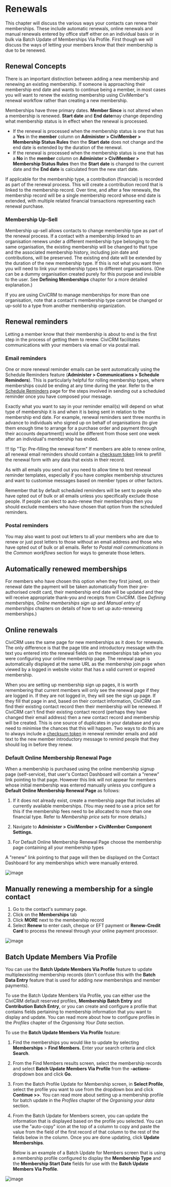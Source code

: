 # Renewals

This chapter will discuss the various ways your contacts can renew their
memberships. These include automatic renewals, online renewals and
manual renewals entered by office staff either on an individual basis or
in bulk via Batch Update of Memberships Via Profile. First though we
will discuss the ways of letting your members know that their membership
is due to be renewed. 

## Renewal Concepts

There is an important distinction between adding a new membership and
renewing an existing membership. If someone is approaching their
membership end date and wants to continue being a member, in most cases
you will want to renew the existing membership using CiviMember's
renewal workflow rather than creating a new membership.

Memberships have three primary dates. **Member Since** is not altered
when a membership is renewed. **Start date** and **End date**may change
depending what membership status is in effect when the renewal is
processed.

-   If the renewal is processed when the membership status is one that
    has a **Yes** in the **member** column on **Administer > CiviMember > Membership Status Rules** then the **Start date** does not change
    and the end date is extended by the duration of the renewal.
-   If the renewal is processed when the membership status is one that
    has a **No** in the **member** column on **Administer > CiviMember > Membership Status Rules** then the **Start date** is changed to
    the current date and the **End date** is calculated from the new
    start date.

If applicable for the membership type, a contribution (financial) is
recorded as part of the renewal process. This will create a contribution
record that is linked to the membership record. Over time, and after a
few renewals, the membership record will be a single membership record
whose end date is extended, with multiple related financial transactions
representing each renewal purchase.

### Membership Up-Sell

Membership up-sell allows contacts to change membership type as part of
the renewal process. If a contact with a membership linked to an
organisation renews under a different membership type belonging to the
same organisation, the existing membership will be changed to that type
and the associated membership history, including join date and
contributions, will be preserved. The existing end date will be extended
by the duration of the new membership type. If this is not what you want
then you will need to link your membership types to different
organisations. (One can be a dummy organisation created purely for this
purpose and invisible to the user. See **Defining Memberships** chapter
for a more detailed explanation.) 

If you are using CiviCRM to manage memberships for more than one
organisation, note that a contact's membership type cannot be changed or
up-sold to a type from another membership organization.

## Renewal reminders

Letting a member know that their membership is about to end is the first
step in the process of getting them to renew. CiviCRM facilitates
communications with your members via email or via postal mail.  

### Email reminders

One or more renewal reminder emails can be sent automatically using the
Schedule Reminders feature (**Administer > Communications > Schedule
Reminders**). This is particularly helpful for rolling membership types,
where memberships could be ending at any time during the year. Refer to
the [Schedule Reminders](/email/scheduled-reminders.md) page for the steps involved in sending
out a scheduled reminder once you have composed your message.

Exactly what you want to say in your reminder email(s) will depend on
what type of membership it is and when it is being sent in relation to
the membership end date. For example, renewal reminders sent three
months in advance to individuals who signed up on behalf of
organisations (to give them enough time to arrange for a purchase order
and payment through their accounts department)) would be different from
those sent one week after an individual's membership has ended.

!!! tip "Tip: Pre-filling the renewal form"
    If members are able to renew online, all renewal email reminders should contain a [checksum token](/common-workflows/tokens-and-mail-merge.md#checksum) link to prefill the renewal form with any data that exists in their record.

As with all emails you send out you need to allow time to test renewal
reminder templates, especially if you have complex membership structures
and want to customise messages based on member types or other factors.

Remember that by default scheduled reminders will be sent to people who
have opted out of bulk or all emails unless you specifically exclude
those people. If people can elect to auto-renew their memberships then
you should exclude members who have chosen that option from the
scheduled reminders.

### Postal reminders 

You may also want to post out letters to all your members who are due to
renew or just post letters to those without an email address and those
who have opted out of bulk or all emails. Refer to *Postal mail
communications* in the *Common workflows* section for ways to generate
those letters. 

## Automatically renewed memberships

For members who have chosen this option when they first joined, on their
renewal date the payment will be taken automatically from their
pre-authorised credit card, their membership end date will be updated
and they will receive appropriate thank-you and receipts from CiviCRM.
(See *Defining memberships,* *Online memberships sign up* and *Manual
entry of memberships* chapters on details of how to set up auto-renewing
memberships.) 

## Online renewals

CiviCRM uses the same page for new memberships as it does for renewals.
The only difference is that the page title and introductory message with
the text you entered into the renewal fields on the memberships tab
when you were configuring your online membership page. The renewal page
is automatically displayed at the same URL as the membership join page
when viewed by a logged in website visitor that has a valid current or
expired membership. 

When you are setting up membership sign up pages, it is worth
remembering that current members will only see the renewal page if they
are logged in. If they are not logged in, they will see the sign up
page. If they fill that page in and, based on their contact information,
CiviCRM can find their existing contact record then their membership
will be renewed. If CiviCRM can't find their existing contact record
(perhaps they have changed their email address) then a new contact
record and membership will be created. This is one source of duplicates
in your database and you need to minimise the chances that this will
happen. Two ways to do this are to always include a [checksum token](/common-workflows/tokens-and-mail-merge.md#checksum) in
renewal reminder emails and add text to the new member introductory
message to remind people that they should log in before they renew.


### Default Online Membership Renewal Page

When a membership is purchased using the online membership signup page
(self-service), that user's Contact Dashboard will contain a "renew"
link pointing to that page. However this link will not appear for
members whose initial membership was entered manually unless you
configure a **Default Online Membership Renewal Page** as follows:

1.  If it does not already exist, create a membership page that includes
    all currently available memberships. (You may need to use a price
    set for this if the membership fees need to be allocated to more
    than one financial type. Refer to *Membership price sets* for more
    details.)

2.  Navigate to **Administer > CiviMember > CiviMember Component
    Settings.**
3.  For Default Online Membership Renewal Page choose the membership
    page containing all your membership types

A "renew" link pointing to that page will then be displayed on the
Contact Dashboard for any memberships which were manually entered.

![image](../img/z_sprint14_renewalpage.png)

## Manually renewing a membership for a single contact

1.  Go to the contact's summary page. 
2.  Click on the **Memberships** tab
3.  Click **MORE** next to the membership record
4.  Select **Renew** to enter cash, cheque or EFT payment
    or **Renew-Credit Card** to process the renewal through your online
    payment processor.

![image](../img/z_sprint14_renewmembership_1.png)

## Batch Update Members Via Profile 

You can use the **Batch Update Members Via Profile** feature to update
multiple*existing* membership records (don't confuse this with the
**Batch Data Entry** feature that is used for adding *new* memberships
and member payments).

To use the Batch Update Members Via Profile, you can either use the
CiviCRM default reserved profiles, **Membership Batch
Entry** and **Contribution Batch Entry**, or you can create and
configure a profile that contains fields pertaining to membership
information that you want to display and update. You can read more about
how to configure profiles in the *Profiles* chapter of the *Organising
Your Data* section.

To use the **Batch Update Members Via Profile** feature:

1.  Find the memberships you would like to update by selecting
    **Memberships** > **Find Members.** Enter your search criteria and
    click **Search**.
2.  From the Find Members results screen, select the membership records
    and select **Batch Update Members Via Profile** from the
    **-actions-** dropdown box and click **Go**. 
3.  From the Batch Profile Update for Membership screen, in **Select
    Profile**, select the profile you want to use from the dropdown box
    and click **Continue >>**. You can read more about setting up a
    membership profile for batch update in the *Profiles* chapter of the
    *Organising your data* section. 
4.  From the Batch Update for Members screen, you can update the
    information that is displayed based on the profile you selected.
    You can use the "auto-copy" icon at the top of a column to copy and
    paste the value from the field of the first record of that column to
    the rest of the fields below in the column. Once you are done
    updating, click **Update Memberships**. 

    Below is an example of a Batch Update for Members screen that is using
    a membership profile configured to display the **Membership Type** and
    the **Membership Start Date** fields for use with the **Batch Update
    Members Via Profile**. 

![image](../img/Memberships-Everydaytasks-batchupdateviaprofile-batchupdateformembers.jpg)


